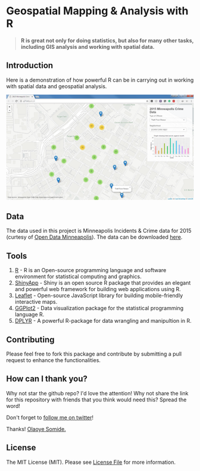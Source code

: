 # Geospatial Mapping & Analysis with R

> #### R is great not only for doing statistics, but also for many other tasks, including GIS analysis and working with spatial data.

## Introduction
Here is a demonstration of how powerful R can be in carrying out in working with spatial data and geospatial analysis.

<img width="1093" alt="screen shot 2016-07-02 at 2 12 14 pm" src="https://raw.githubusercontent.com/Kamparia/geospatial_mapping_with_R/master/shinnyapp/assets/screenshot.png">

## Data

The data used in this project is Minneapolis Incidents & Crime data for 2015 (curtesy of [Open Data Minneapolis](http://opendata.minneapolismn.gov/)). The data can be downloaded [here](https://kaggle2.blob.core.windows.net/datasets/113/247/crimes.csv.zip?sv=2015-12-11&sr=b&sig=Y8juQTXHqLZch34JZJ6X32Lv64hCut9rh0GCQ%2F6ME9c%3D&se=2017-01-09T14%3A19%3A04Z&sp=r).

## Tools

1. [R](https://www.r-project.org/) - R is an Open-source programming language and software environment for statistical computing and graphics.
2. [ShinyApp](https://shiny.rstudio.com/) - Shiny is an open source R package that provides an elegant and powerful web framework for building web applications using R. 
3. [Leaflet](http://leafletjs.com/) - Open-source JavaScript library for building mobile-friendly interactive maps.
4. [GGPlot2](http://ggplot2.org/) - Data visualization package for the statistical programming language R. 
5. [DPLYR](https://cran.rstudio.com/web/packages/dplyr/vignettes/introduction.html) - A powerful R-package for data wrangling and manipultion in R.

## Contributing

Please feel free to fork this package and contribute by submitting a pull request to enhance the functionalities.

## How can I thank you?

Why not star the github repo? I'd love the attention! Why not share the link for this repository with friends that you think would need this? Spread the word!

Don't forget to [follow me on twitter](https://twitter.com/kamparia)!

Thanks!
[Olaoye Somide.](http://somideolaoye.com)

## License

The MIT License (MIT). Please see [License File](LICENSE) for more information.